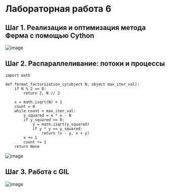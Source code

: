 # Лабораторная работа 6

## Шаг 1. Реализация и оптимизация метода Ферма с помощью Cython

![image](https://github.com/user-attachments/assets/e022202f-bc15-48a4-ac86-3c49215fd89a)

## Шаг 2. Распараллеливание: потоки и процессы
```
import math

def fermat_factorization_cy(object N, object max_iter_val):
    if N % 2 == 0:
        return 2, N // 2

    x = math.isqrt(N) + 1
    count = 0
    while count < max_iter_val:
        y_squared = x * x - N
        if y_squared >= 0:
            y = math.isqrt(y_squared)
            if y * y == y_squared:
                return (x - y, x + y)
        x += 1
        count += 1
    return None
```
![image](https://github.com/user-attachments/assets/8230bf1b-9071-44e5-8d9c-52067a39042e)


## Шаг 3. Работа с GIL
![image](https://github.com/user-attachments/assets/d5c19319-5e48-4527-8453-5f37449a4278)
